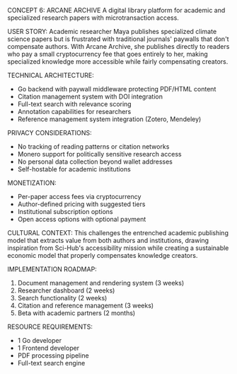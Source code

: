 CONCEPT 6: ARCANE ARCHIVE
A digital library platform for academic and specialized research papers with microtransaction access.

USER STORY:
Academic researcher Maya publishes specialized climate science papers but is frustrated with traditional journals' paywalls that don't compensate authors. With Arcane Archive, she publishes directly to readers who pay a small cryptocurrency fee that goes entirely to her, making specialized knowledge more accessible while fairly compensating creators.

TECHNICAL ARCHITECTURE:
- Go backend with paywall middleware protecting PDF/HTML content
- Citation management system with DOI integration
- Full-text search with relevance scoring
- Annotation capabilities for researchers
- Reference management system integration (Zotero, Mendeley)

PRIVACY CONSIDERATIONS:
- No tracking of reading patterns or citation networks
- Monero support for politically sensitive research access
- No personal data collection beyond wallet addresses
- Self-hostable for academic institutions

MONETIZATION:
- Per-paper access fees via cryptocurrency
- Author-defined pricing with suggested tiers
- Institutional subscription options
- Open access options with optional payment

CULTURAL CONTEXT:
This challenges the entrenched academic publishing model that extracts value from both authors and institutions, drawing inspiration from Sci-Hub's accessibility mission while creating a sustainable economic model that properly compensates knowledge creators.

IMPLEMENTATION ROADMAP:
1. Document management and rendering system (3 weeks)
2. Researcher dashboard (2 weeks)
3. Search functionality (2 weeks)
4. Citation and reference management (3 weeks)
5. Beta with academic partners (2 months)

RESOURCE REQUIREMENTS:
- 1 Go developer
- 1 Frontend developer
- PDF processing pipeline
- Full-text search engine